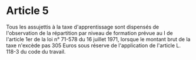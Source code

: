 # Article 5

Tous les assujettis à la taxe d'apprentissage sont dispensés de l'observation de la répartition par niveau de formation prévue au I de l'article 1er de la loi n° 71-578 du 16 juillet 1971, lorsque le montant brut de la taxe n'excède pas 305 Euros sous réserve de l'application de l'article L. 118-3 du code du travail.
